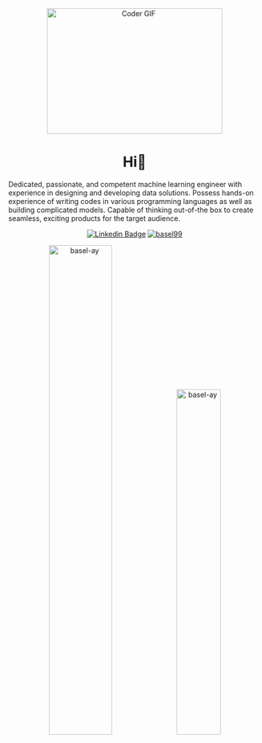 <div align="center">

<img alt="Coder GIF" height=250 width=350 src="https://analyticsindiamag.com/wp-content/uploads/2018/12/developer-dribbble.gif" />
<h1 align="center">Hi👋 </h1>
<p align="left">Dedicated, passionate, and competent machine learning engineer with experience in designing and developing data solutions. Possess hands-on experience of writing codes in various programming languages as well as building complicated models. Capable of thinking out-of-the box to create seamless, exciting products for the target audience.</p>
 
[![Linkedin Badge](https://img.shields.io/badge/-basel-blue?style=flat-square&logo=Linkedin&logoColor=white&link=https://www.linkedin.com/in/basel-ayman-464b271a2/)](https://www.linkedin.com/in/basel-ayman-464b271a2/) [![basel99](https://road-to-kaggle-grandmaster.vercel.app/api/simple/basel99)](https://www.kaggle.com/basel99) 
 
<img width="50%" src="https://github-readme-stats.vercel.app/api?username=basel-ay&show_icons=true&locale=en" alt="basel-ay" />

<img width="42%" src="https://github-readme-stats.vercel.app/api/top-langs/?username=basel-ay&layout=compact" alt="basel-ay" />

</div>
